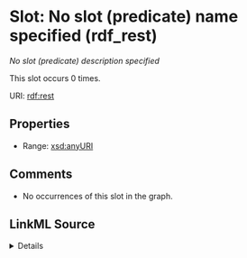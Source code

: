 

# Slot: No slot (predicate) name specified (rdf_rest)


_No slot (predicate) description specified_






This slot occurs 0 times.


URI: [rdf:rest](http://www.w3.org/1999/02/22-rdf-syntax-ns#rest)



<!-- no inheritance hierarchy -->








## Properties

* Range: [xsd:anyURI](http://www.w3.org/2001/XMLSchema#anyURI)





## Comments

* No occurrences of this slot in the graph.



## LinkML Source

<details>

```yaml
name: rdf_rest
annotations:
  count:
    tag: count
    value: 0
description: No slot (predicate) description specified
title: No slot (predicate) name specified
comments:
- No occurrences of this slot in the graph.
from_schema: fio-kg
rank: 1000
domain: rdf_rest
slot_uri: rdf:rest
alias: rdf_rest
range: uri

```
</details>